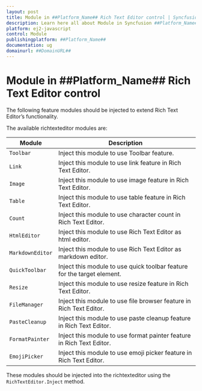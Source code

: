 ```yaml
---
layout: post
title: Module in ##Platform_Name## Rich Text Editor control | Syncfusion
description: Learn here all about Module in Syncfusion ##Platform_Name## Rich Text Editor control of Syncfusion Essential JS 2 and more.
platform: ej2-javascript
control: Module 
publishingplatform: ##Platform_Name##
documentation: ug
domainurl: ##DomainURL##
---
```


# Module in ##Platform_Name## Rich Text Editor control

The following feature modules should be injected to extend Rich Text Editor’s functionality.

The available richtexteditor modules are:

| Module | Description |
|------|-------------|
| `Toolbar` | Inject this module to use Toolbar feature. |
| `Link` | Inject this module to use link feature in Rich Text Editor. |
| `Image` | Inject this module to use image feature in Rich Text Editor. |
| `Table` | Inject this module to use table feature in Rich Text Editor. |
| `Count` | Inject this module to use character count in Rich Text Editor. |
| `HtmlEditor` | Inject this module to use Rich Text Editor as html editor. |
| `MarkdownEditor` | Inject this module to use Rich Text Editor as markdown editor. |
| `QuickToolbar` | Inject this module to use quick toolbar feature for the target element. |
| `Resize` | Inject this module to use resize feature in Rich Text Editor. |
| `FileManager` | Inject this module to use file browser feature in Rich Text Editor. |
| `PasteCleanup` | Inject this module to use paste cleanup feature in Rich Text Editor. |
| `FormatPainter` | Inject this module to use format painter feature in Rich Text Editor. |
| `EmojiPicker` | Inject this module to use emoji picker feature in Rich Text Editor. |

These modules should be injected into the richtexteditor using the `RichTextEditor.Inject` method.
